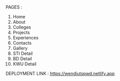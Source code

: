 PAGES : 

1. Home
2. About
3. Colleges
4. Projects
5. Experiences
6. Contacts
7. Gallery
8. STI Detail
9. BD Detail
10. KWU Detail

DEPLOYMENT LINK : https://wendiutspwd.netlify.app